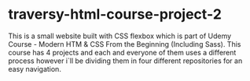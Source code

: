 # traversy-html-course-project-2
This is a small website built with CSS flexbox which is part of Udemy Course - Modern HTM &amp; CSS From the Beginning (Including Sass). This course has 4 projects and each and everyone of them uses a different process however i`ll be dividing them in four different repositories for an easy navigation.
